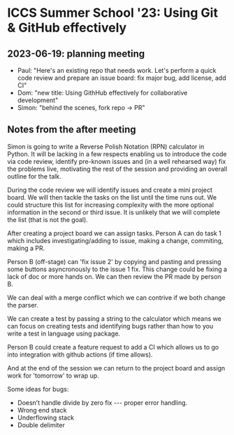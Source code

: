 # ICCS Summer School '23: Using Git & GitHub effectively
## 2023-06-19: planning meeting
  * Paul: "Here's an existing repo that needs work. Let's perform a quick code
    review and prepare an issue board: fix major bug, add license, add CI"
  * Dom: "new title: Using GithHub effectively for collaborative development"
  * Simon: "behind the scenes, fork repo -> PR"




## Notes from the after meeting

Simon is going to write a Reverse Polish Notation (RPN) calculator in Python. It will be lacking in a few respects enabling us to introduce the code via code review, identify pre-known issues and (in a well rehearsed way) fix the problems live, motivating the rest of the session and providing an overall outline for the talk. 

During the code review we will identify issues and create a mini project board. We will then tackle the tasks on the list until the time runs out. We could structure this list for increasing complexity with the more optional information in the second or third issue. It is unlikely that we will complete the list (that is not the goal).

After creating a project board we can assign tasks. Person A can do task 1 which includes investigating/adding to issue, making a change, commiting, making a PR.

Person B (off-stage) can 'fix issue 2' by copying and pasting and pressing some buttons asyncronously to the issue 1 fix. This change could be fixing a lack of doc or more hands on. We can then review the PR made by person B. 

We can deal with a merge conflict which we can contrive if we both change the parser.

We can create a test by passing a string to the calculator which means we can focus on creating tests and identifying bugs rather than how to you write a test in language using package.

Person B could create a feature request to add a CI which allows us to go into integration with github actions (if time allows).

And at the end of the session we can return to the project board and assign work for 'tomorrow' to wrap up. 

Some ideas for bugs:
-	Doesn’t handle divide by zero fix --- proper error handling. 
-	Wrong end stack 
-	Underflowing stack
-	Double delimiter
